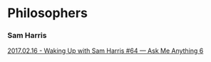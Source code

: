 

# Philosophers

### Sam Harris

[2017.02.16 - Waking Up with Sam Harris #64 — Ask Me Anything 6](https://www.youtube.com/watch?v=gMTuquaAC4w&t=43m15s)

